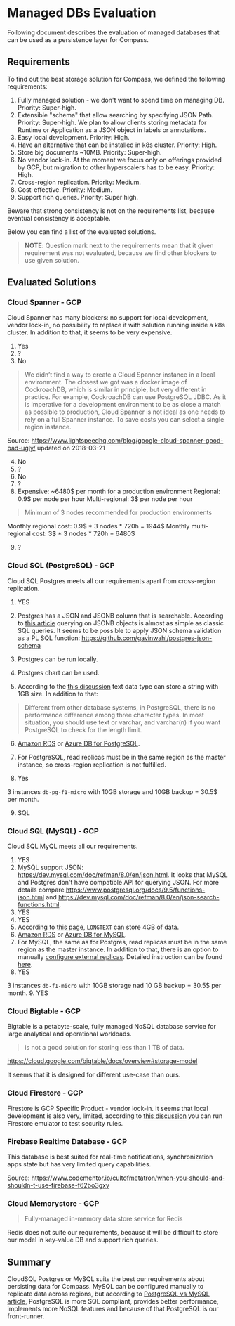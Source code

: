 # Managed DBs Evaluation

Following document describes the evaluation of managed databases that can be used as a
persistence layer for Compass. 

## Requirements
To find out the best storage solution for Compass, we defined the following requirements: 
1. Fully managed solution - we don't want to spend time on managing DB. Priority: Super-high.
2. Extensible "schema" that allow searching by specifying JSON Path. Priority: Super-high.
We plan to allow clients storing metadata for Runtime or Application as a JSON object in labels or annotations. 
3. Easy local development. Priority: High.
4. Have an alternative that can be installed in k8s cluster. Priority: High.
5. Store big documents ~10MB. Priority: Super-high.
6. No vendor lock-in. At the moment we focus only on offerings provided by GCP, but migration to other hyperscalers has to be easy. Priority: High.
7. Cross-region replication. Priority: Medium.
8. Cost-effective. Priority: Medium.
9. Support rich queries. Priority: Super high.

Beware that strong consistency is not on the requirements list, because eventual consistency is acceptable.

Below you can find a list of the evaluated solutions.
> **NOTE**: Question mark next to the requirements mean that it given requirement was not evaluated, because
we find other blockers to use given solution.

## Evaluated Solutions

### Cloud Spanner - GCP
Cloud Spanner has many blockers: no support for local development, vendor lock-in, no possibility to replace it with solution running inside a k8s cluster. In addition to that, it seems to be very expensive.

1. Yes
2. ? 
3. No
> We didn’t find a way to create a Cloud Spanner instance in a local environment. 
The closest we got was a docker image of CockroachDB, which is similar in principle, but very different in practice. 
For example, CockroachDB can use PostgreSQL JDBC. As it is imperative for a development environment to be as close a match as possible to production, Cloud Spanner is not ideal as one needs to rely on a full Spanner instance.
To save costs you can select a single region instance.

Source: https://www.lightspeedhq.com/blog/google-cloud-spanner-good-bad-ugly/ updated on 2018-03-21

4. No
5. ?
6. No
7. ?
8. Expensive: ~6480$ per month for a production environment
Regional: 0.9$ per node per hour
Multi-regional: 3$ per node per hour
> Minimum of 3 nodes recommended for production environments

Monthly regional cost: 0.9$ * 3 nodes * 720h = 1944$
Monthly multi-regional cost: 3$ * 3 nodes * 720h = 6480$

9. ?

### Cloud SQL (PostgreSQL) - GCP
Cloud SQL Postgres meets all our requirements apart from cross-region replication.

1. YES
2. Postgres has a JSON and JSONB column that is searchable. 
According to [this article](https://hackernoon.com/how-to-query-jsonb-beginner-sheet-cheat-4da3aa5082a3) querying on JSONB objects is almost as simple as classic SQL queries.
It seems to be possible to apply JSON schema validation as a PL SQL function: https://github.com/gavinwahl/postgres-json-schema

3. Postgres can be run locally.
4. Postgres chart can be used.
5.  According to the [this discussion](https://dba.stackexchange.com/questions/189876/size-limit-of-character-varying-postgresql)  text data type can store a string with 1GB size.
   In addition to that:
   > Different from other database systems, in PostgreSQL, there is no performance difference among three character types. In most situation, you should use text or varchar, and varchar(n) if you want PostgreSQL to check for the length limit.

6. [Amazon RDS](https://aws.amazon.com/rds/postgresql/) or [Azure DB for PostgreSQL](https://azure.microsoft.com/en-in/services/postgresql/).
7. For PostgreSQL, read replicas must be in the same region as the master instance, so cross-region replication is not fulfilled. 

8. Yes

3 instances `db-pg-f1-micro` with 10GB storage and 10GB backup = 30.5$ per month.

9. SQL

### Cloud SQL (MySQL) - GCP
Cloud SQL MyQL meets all our requirements.

1. YES
2. MySQL support JSON: https://dev.mysql.com/doc/refman/8.0/en/json.html. It looks that MySQL and Postgres don't have compatible API 
for querying JSON. For more details compare https://www.postgresql.org/docs/9.5/functions-json.html and https://dev.mysql.com/doc/refman/8.0/en/json-search-functions.html.
3. YES
4. YES
5. According to [this page](http://www.herongyang.com/JDBC/MySQL-CLOB-Columns-CREATE-TABLE.html), `LONGTEXT` can store 4GB of data.
6. [Amazon RDS](https://aws.amazon.com/rds/mysql/) or [Azure DB for MySQL](https://azure.microsoft.com/pl-pl/services/mysql/).
7. For MySQL, the same as for Postgres, read replicas must be in the same region as the master instance. In addition to that,
there is an option to manually [configure external replicas](https://cloud.google.com/sql/docs/mysql/replication/configure-external-replica).
Detailed instruction can be found [here](https://medium.com/searce/how-to-configure-mysql-replication-between-cloudsql-to-cloudsql-82362ce730f7). 
8. YES

3 instances `db-f1-micro` with 10GB storage nad 10 GB backup = 30.5$ per month.
9. YES

### Cloud Bigtable - GCP
Bigtable is a petabyte-scale, fully managed NoSQL database service for large analytical and operational workloads.
>  is not a good solution for storing less than 1 TB of data.

https://cloud.google.com/bigtable/docs/overview#storage-model

It seems that it is designed for different use-case than ours.


### Cloud Firestore - GCP
Firestore is GCP Specific Product - vendor lock-in. It seems that local development is also very, limited,
according to [this discussion](https://stackoverflow.com/questions/46563885/running-firestore-local-e-g-for-testing) you can run 
Firestore emulator to test security rules. 

### Firebase Realtime Database - GCP
This database is best suited for real-time notifications, synchronization apps state but has
very limited query capabilities. 

Source: https://www.codementor.io/cultofmetatron/when-you-should-and-shouldn-t-use-firebase-f62bo3gxv

### Cloud Memorystore - GCP
> Fully-managed in-memory data store service for Redis

Redis does not suite our requirements, because it will be difficult to store our model in key-value DB 
and support rich queries. 

## Summary
CloudSQL Postgres or MySQL suits the best our requirements about persisting data for Compass.
MySQL can be configured manually to replicate data across regions, but 
according to [PostgreSQL vs MySQL article](https://www.2ndquadrant.com/en/postgresql/postgresql-vs-mysql/), PostgreSQL is 
more SQL compliant, provides better performance, implements more NoSQL features and because of that PostgreSQL 
is our front-runner. 
